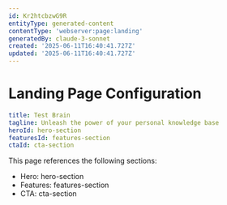 ```yaml
---
id: Kr2htcbzwG9R
entityType: generated-content
contentType: 'webserver:page:landing'
generatedBy: claude-3-sonnet
created: '2025-06-11T16:40:41.727Z'
updated: '2025-06-11T16:40:41.727Z'
---
```

# Landing Page Configuration

```yaml
title: Test Brain
tagline: Unleash the power of your personal knowledge base
heroId: hero-section
featuresId: features-section
ctaId: cta-section

```

This page references the following sections:
- Hero: hero-section
- Features: features-section
- CTA: cta-section
